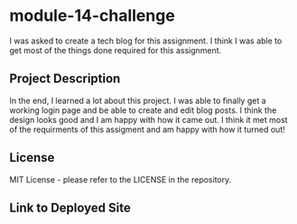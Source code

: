 # module-14-challenge
I was asked to create a tech blog for this assignment. I think I was able to get most of the things done required for this assignment.

##  Project Description
In the end, I learned a lot about this project. I was able to finally get a working login page and be able to create and edit blog posts. I think the design looks good and I am happy with how it came out. I think it met most of the requirments of this assigment and am happy with how it turned out!

## License
MIT License - please refer to the LICENSE in the repository. 

## Link to Deployed Site
